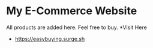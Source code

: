 # My E-Commerce Website
All products are added here. Feel free to buy.
*Visit Here
* https://easybuying.surge.sh